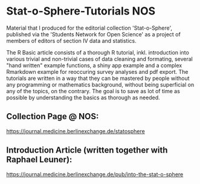 # Stat-o-Sphere-Tutorials NOS

Material that I produced for the editorial collection 'Stat-o-Sphere', published via the 'Students Network for Open Science'
as a project of members of editors of section IV data and statistics. 

The R Basic article consists of a thorough R tutorial, inkl. introduction into various trivial and non-trivial cases of data cleaning and formating, several "hand written" example functions, a shiny app example and a complex Rmarkdown example for reoccuring survey analyses and pdf export. The tutorials are written in a way that they can be mastered by people without any programming or mathematics background, without being superficial on any of the topics, on the contrary. The goal is to save as lot of time as possible by understanding the basics as thorough as needed. 

## Collection Page @ NOS:
https://journal.medicine.berlinexchange.de/statosphere

## Introduction Article (written together with Raphael Leuner):
https://journal.medicine.berlinexchange.de/pub/into-the-stat-o-sphere

